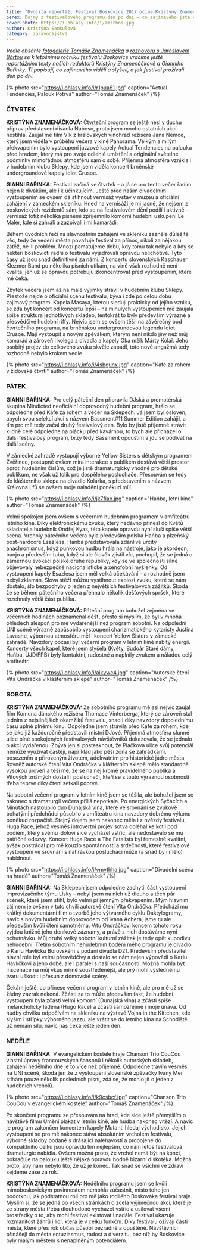 ```yaml
---
title: "Dvojitá reportáž: Festival Boskovice 2017 očima Kristýny Znamenáčkové a Gianniho Bařinky"
perex: Dojmy z festivalového programu den po dni – co zajímavého jste viděli a slyšeli?
cover-photo: https://i.ohlasy.info/i/zmlrhos.jpg
author: Kristýna Šamšulová
category: zpravodajství
---
```


*Vedle obsáhlé [fotogalerie Tomáše Znamenáčka](https://www.facebook.com/pg/ohlasy/photos/?tab=album&album_id=1367298696657575) a [rozhovoru s Jaroslavem Bártou](http://www.ohlasy.info/clanky/2017/07/rozhovor-barta.html) se k letošnímu ročníku festivalu Boskovice vracíme ještě reportážními texty našich redaktorů Kristýny Znamenáčkové a Gianniho Bařinky. Ti popisují, co zajímavého viděli a slyšeli, a jak festival prožívali den po dni.*

{% photo src="https://i.ohlasy.info/i/r1pua61.jpg" caption="Actual Tendencies, Palouk Potrvá" author="Tomáš Znamenáček" /%}

### ČTVRTEK

**KRISTÝNA ZNAMENÁČKOVÁ:** Čtvrteční program se ještě nesl v duchu příprav představení divadla Naboso, proto jsem mnoho ostatních akcí nestihla. Zaujal mě film Vlk z královských vinohrad režiséra Jana Němce, který jsem viděla v průběhu večera v kině Panorama. Velkým a milým překvapením bylo vystoupení jazzové kapely Actual Tendencies na palouku před hradem, který má pro svoje odlehlé umístění a originální světelné podmínky mimořádnou atmosféru sám o sobě. Příjemná atmosféra vznikla i v hudebním klubu Sklepy, kde jsem viděla koncert brněnské undergroundové kapely Idiot Crusoe.

**GIANNI BAŘINKA:** Festival začíná ve čtvrtek – a já se pro tento večer řadím nejen k divákům, ale i k účinkujícím. Ještě před naším divadelním vystoupením se ovšem dá stihnout vernisáž výstav v muzeu a oficiální zahájení v zámeckém skleníku. Hned na vernisáži je mi jasné, že nejsem z boskovických rezidentů sám, kdo se na festivalovém dění podílí i aktivně – vernisáž totiž několika písněmi zpříjemnilo komorní hudební uskupení Le Malér, kde si zahráli a zazpívali i mí kamarádi.

Během úvodních řečí na slavnostním zahájení ve skleníku zazněla důležitá věc, tedy že vedení města považuje festival za přínos, nikoli za nějakou zátěž, ne-li problém. Mnozí pamatujeme dobu, kdy tomu tak nebylo a kdy se někteří boskovičtí radní o festivalu vyjadřovali opravdu nelichotivě. Tyto časy už jsou snad definitivně za námi. Z koncertu slovenských Kaschauer Klezmer Band po několika písních utíkám, na vině však rozhodně není kvalita, jen už se opravdu potřebuju zkoncentrovat před vystoupením, které mě čeká.

Zbytek večera jsem až na malé výjimky strávil v hudebním klubu Sklepy. Přestože nejde o oficiální scénu festivalu, bývá i zde po celou dobu zajímavý program. Kapela Masaya, kterou sleduji prakticky od jejího vzniku, se zdá být koncert od koncertu lepší – na minulých vystoupeních mě zaujala spíše struktura jednotlivých skladeb, tentokrát to byly především výrazné a přesvědčivé hudební riffy. Nejvíc jsem se ovšem těšil na závěrečný bod čtvrtečního programu, na brněnskou undergroundovou legendu Idiot Crusoe. Mají vystoupit s novým zpěvákem, kterým není nikdo jiný než můj kamarád a zároveň i kolega z divadla a kapely Oka mžik Márty Kolář. Jeho osobitý projev do celkového zvuku skvěle zapadl, toto nové angažmá tedy rozhodně nebylo krokem vedle.

{% photo src="https://i.ohlasy.info/i/4sbgunx.jpg" caption="Kafe za rohem v židovské čtvrti" author="Tomáš Znamenáček" /%}

### PÁTEK

**GIANNI BAŘINKA:** Pro celý páteční den připravila DJská a promotérská skupina Mindicted neoficiální doprovodný hudební program, hrálo se odpoledne před Kafe za rohem a večer na Sklepech. Já jsem byl osloven, abych svou selekcí akci s názvem Bassment#11 Summer Edition zahájil, a tím pro mě tedy začal druhý festivalový den. Bylo by jistě příjemné strávit klidně celé odpoledne na plácku před kavárnou, to bych ale přicházel o další festivalový program, brzy tedy Bassment opouštím a jdu se podívat na další scény.

V zámecké zahradě vystupují výborné Yellow Sisters s dětským programem Zvěřinec, postupně ovšem míra interakce s publikem dostává větší prostor oproti hudebním číslům, což je jistě dramaturgicky vhodné pro dětské publikum, ne však už tolik pro dospělého posluchače. Přesouvám se tedy do klášterního sklepa na divadlo Kolárka, s představením s názvem Královna Lfů se ovšem moje naladění poněkud míjí.

{% photo src="https://i.ohlasy.info/i/jk7fiao.jpg" caption="Hańba, letní kino" author="Tomáš Znamenáček" /%}

Velmi spokojen jsem ovšem s večerním hudebním programem v amfiteátru letního kina. Díky elektronickému zvuku, který nedávno přinesl do Květů skladatel a hudebník Ondřej Kyas, této kapele opravdu nyní sluší spíše větší scéna. Vrcholy pátečního večera byla především polská Hańba a plzeňský post-hardcore Esazlesa. Hańba představovala zdánlivě určitý anachronismus, když punkovou hudbu hrála na nástroje, jako je akordeon, banjo a především tuba, když si ale člověk zjistil víc, pochopil, že se jedná o záměrnou evokaci polské druhé republiky, kdy se ve společnosti silně objevovaly nebezpečné nacionalistické a xenofobní myšlenky. Od vystoupení kapely Esazlesa jsem měl velká očekávání – a rozhodně jsem nebyl zklamán. Slova stěží můžou vystihnout explozi zvuku, které se nám dostalo, šlo bezpochyby o jeden z největších festivalových zážitků. Škoda že se během pátečního večera přehnalo několik dešťových spršek, které rozehnaly větší část publika.

**KRISTÝNA ZNAMENÁČKOVÁ:** Páteční program bohužel zejména ve večerních hodinách poznamenal déšť, přesto si myslím, že byl v mnoha ohledech alespoň pro mě vydařenější než program sobotní. Na odpolední UNI scéně výrazně zapůsobilo vystoupení charizmatického kytaristy Justina Lavashe, výbornou atmosféru měl i koncert Yellow Sisters v zámecké zahradě. Navzdory počasí byl večerní  program v letním kině nabitý energií. Koncerty všech kapel, které jsem slyšela (Květy, Budoár Staré dámy, Hańba, UJD/FPB) byly kontaktní, radostné a naplnily zvukem a náladou celý amfiteátr.

{% photo src="https://i.ohlasy.info/i/aikywc4.jpg" caption="Autorské čtení Víta Ondráčka v klášterním sklepě" author="Tomáš Znamenáček" /%}

### SOBOTA

**KRISTÝNA ZNAMENÁČKOVÁ:** Ze sobotního programu mě asi nejvíc zaujal film Komuna dánského režiséra Thomase Vinterberga, který se zároveň stal jedním z nejsilnějších okamžiků festivalu, snad i díky navzdory dopolednímu času úplně plnému kinu. Odpoledne jsem strávila před Kafe za rohem, kde se jako již každoročně představili místní DJové. Příjemná atmosféra slunné ulice plné spokojených festivalových návštěvníků dokazovala, že se jednalo o akci vydařenou. Zbývá jen si postesknout, že Plačkova ulice svůj potenciál nemůže využívat častěji, například jako pěší zóna se zahrádkami, posezením a přirozeným životem, adekvátním pro historické jádro města. Rovněž autorské čtení Víta Ondráčka v klášterním sklepě mělo standardně vysokou úroveň a těší mě, že se na něj kromě pravidelného publika a Vítových známých dostali i posluchači, kteří se s touto výraznou osobností třeba teprve díky čtení setkali poprvé.

Na sobotní večerní program v letním kině jsem se těšila, ale bohužel jsem se nakonec s dramaturgií večera příliš nepotkala. Po energických Syčácích a Minutách nastoupilo duo Dunajská vlna, které ve srovnání se zvukově bohatými předchůdci působilo v amfiteátru kina navzdory dobrému výkonu poněkud rozpačitě. Stejný dojem jsem nakonec měla i z hvězdy festivalu, Huga Race, jehož vesměs introvertní projev sotva doléhal ke kotli pod pódiem, který svému idolovi sice vycházel vstříc, ale nedostávalo se mu patřičné odezvy. Koncert Huga Race a The Fatalists byl řemeslně kvalitní, avšak postrádal pro mě kouzlo spontánnosti a srdečnosti, které festivalové vystoupení ve srovnání s nahrávkou posluchači může (a snad by i mělo) nabídnout.

{% photo src="https://i.ohlasy.info/i/vmvthha.jpg" caption="Divadelní scéna na hradě" author="Tomáš Znamenáček" /%}

**GIANNI BAŘINKA:** Na Sklepech jsem odpoledne zachytil část vystoupení improvizačního týmu Lísky – nebyl jsem na nich už dlouho a těch pár scének, které jsem stihl, bylo velmi příjemným překvapením. Mým hlavním zájmem je ovšem v tuto chvíli autorské čtení Víta Ondráčka. Předchází mu krátký dokumentární film o tvorbě jeho výtvarného cyklu Daktylogramy, navíc s novým hudebním doprovodem od Ivana Achera, jsme tu ale především kvůli čtení samotnému. Vítu Ondráčkovi koncem tohoto roku vyjdou knižně jeho deníkové záznamy, a právě z nich dostáváme nyní ochutnávku. Můj druhý velký sobotní kulturní zážitek je tedy opět kupodivu nehudební. Třetím sobotním nehudebním bodem mého programu je divadlo o Karlu Havlíčku Borovském v podání divadla D21. Především představitel hlavní role byl velmi přesvědčivý a dostalo se nám nejen výpovědi o Karlu Havlíčkovi a jeho době, ale i paralel s naší současností. Možná mohla být inscenace na můj vkus mírně soustředěnější, ale prý mohl výslednému tvaru uškodit i přesun z domovské scény.

Čekám ještě, co přinese večerní program v letním kině, ale pro mě už se žádný zázrak nekoná. Zčásti za to může především fakt, že hudební vystoupení byla zčásti velmi komorní (Dunajská vlna) a zčásti spíše melancholicky laděná (Hugo Race) a zčásti samozřejmě i moje únava. Od hudby chvilku odpočívám na skleníku na výstavě Vojna in the Kittchen, kde slyším i střípky výborného jazzu, ale vrátit se do letního kina na Schodiště už nemám sílu, navíc nás čeká ještě jeden den.

### NEDĚLE

**GIANNI BAŘINKA:** V evangelickém kostele hraje Chanson Trio CouCou vlastní úpravy francouzských šansonů i několik autorských skladeb, zahájení nedělního dne je to více než příjemné. Odpoledne trávím vesměs na UNI scéně, škoda jen že z vystoupení slovenské zpěvačky Ivany Mer stíhám pouze několik posledních písní, zdá se, že mohlo jít o jeden z hudebních vrcholů.

{% photo src="https://i.ohlasy.info/i/k9csbcf.jpg" caption="Chanson Trio CouCou v evangelickém kostele" author="Tomáš Znamenáček" /%}

Po skončení programu se přesouvám na hrad, kde sice ještě přemýšlím o návštěvě filmu Umění plakat v letním kině, ale hudba nakonec vítězí. A navíc je program zakončen koncertem kapely Mutanti hledaj východisko. Jejich vystoupení se pro mě nakonec stává absolutním vrcholem festivalu, výborné skladby podané s drásající naléhavostí a propojené do kompaktního celku jsou opravdu tím nejlepším, co nám letos festivalová dramaturgie nabídla. Ovšem možná proto, že vrchol nemá být na konci, pokračuje na palouku ještě nějaká opravdu hodně bizarní diskotéka. Možná proto, aby nám nebylo líto, že už je konec. Tak snad se všichni ve zdraví sejdeme zase za rok.

**KRISTÝNA ZNAMENÁČKOVÁ:** Nedělního programu jsem se kvůli mimoboskovickým povinnostem nemohla zúčastnit, místo toho jen podotknu, jak podstatnou roli pro mě jako rodilého Boskováka festival hraje. Myslím si, že se jedná po všech stránkách o zcela výjimečnou akci, které je ze strany města třeba dlouhodobě vycházet vstříc a usilovat všemi prostředky o to, aby mohl festival existovat i nadále. Festival ukazuje rozmanitost žánrů i lidí, která je v celku funkční. Díky festivalu ožívají části města, které přes rok občas působí bezradně a opuštěně. Návštěvníci přinášejí do města entuziasmus, radost a diverzitu, bez níž by Boskovice byly malým městem s nenaplněným potenciálem.
